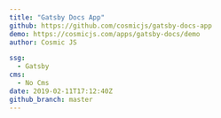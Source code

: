 ```yaml
---
title: "Gatsby Docs App"
github: https://github.com/cosmicjs/gatsby-docs-app
demo: https://cosmicjs.com/apps/gatsby-docs/demo
author: Cosmic JS

ssg:
  - Gatsby
cms:
  - No Cms
date: 2019-02-11T17:12:40Z
github_branch: master
---
```

